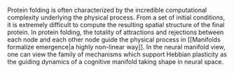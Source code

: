 Protein folding is often characterized by the incredible computational complexity underlying the physical process. From a set of initial conditions, it is extremely difficult to compute the resulting spatial structure of the final protein. In protein folding, the totality of attractions and rejections between each node and each other node guide the physical process in [[Manifolds formalize emergence|a highly non-linear way]]. In the neural manifold view, one can view the family of mechanisms which support Hebbian plasticity as the guiding dynamics of a cognitive manifold taking shape in neural space.